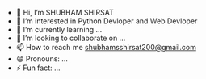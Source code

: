 - 👋 Hi, I’m SHUBHAM SHIRSAT
- 👀 I’m interested in Python Devloper and Web Devloper
- 🌱 I’m currently learning ...
- 💞️ I’m looking to collaborate on ...
- 📫 How to reach me shubhamsshirsat200@gmail.com
- 😄 Pronouns: ...
- ⚡ Fun fact: ...

<!---
SHUBHAMSHIRSAT17/SHUBHAMSHIRSAT17 is a ✨ special ✨ repository because its `README.md` (this file) appears on your GitHub profile.
You can click the Preview link to take a look at your changes.
--->
